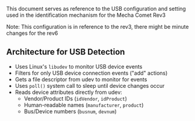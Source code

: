 This document serves as reference to the USB configuration and setting used in the identification mechanism for the Mecha Comet Rev3

Note: This configuration is in reference to the rev3, there might be minute changes for the rev6

## Architecture for USB Detection

- Uses Linux's `libudev` to monitor USB device events
- Filters for only USB device connection events ("add" actions)
- Gets a file descriptor from udev to monitor for events
- Uses `poll()` system call to sleep until device changes occur
- Reads device attributes directly from udev:
    - Vendor/Product IDs (`idVendor`, `idProduct`)
    - Human-readable names (`manufacturer`, `product`)
    - Bus/Device numbers (`busnum`, `devnum`)